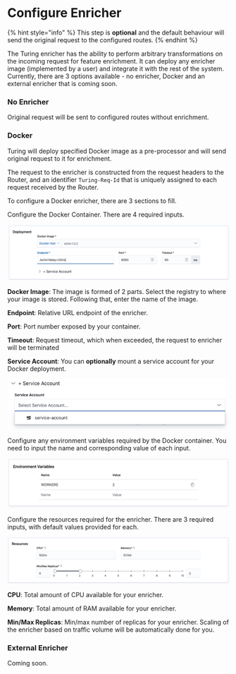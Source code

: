 # Configure Enricher

{% hint style="info" %}
This step is **optional** and the default behaviour will send the original request to the configured routes.
{% endhint %}

The Turing enricher has the ability to perform arbitrary transformations on the incoming request for feature enrichment. It can deploy any enricher image (implemented by a user) and integrate it with the rest of the system.  Currently, there are 3 options available - no enricher, Docker and an external enricher that is coming soon.

### No Enricher
Original request will be sent to configured routes without enrichment.

### Docker
Turing will deploy specified Docker image as a pre-processor and will send original request to it for enrichment. 

The request to the enricher is constructed from the request headers to the Router, and an identifier `Turing-Req-Id` 
that is uniquely assigned to each request received by the Router.

To configure a Docker enricher, there are 3 sections to fill.  

Configure the Docker Container. There are 4 required inputs.

![](../../.gitbook/assets/docker_container_config.png)

**Docker Image**: The image is formed of 2 parts. Select the registry to where your image is stored. Following that, enter the name of the image.  

**Endpoint**: Relative URL endpoint of the enricher.

**Port**: Port number exposed by your container.

**Timeout**: Request timeout, which when exceeded, the request to enricher will be terminated

**Service Account**: You can **optionally** mount a service account for your Docker deployment.

![](../../.gitbook/assets/service_acc_dropdown.png)

Configure any environment variables required by the Docker container. You need to input the name and corresponding value of each input.

![](../../.gitbook/assets/env_var_panel.png)

Configure the resources required for the enricher. There are 3 required inputs, with default values provided for each.

![](../../.gitbook/assets/resources_panel.png)

**CPU**: Total amount of CPU available for your enricher.

**Memory**: Total amount of RAM available for your enricher.

**Min/Max Replicas**: Min/max number of replicas for your enricher. Scaling of the enricher based on traffic volume will be automatically done for you.

### External Enricher

Coming soon.
